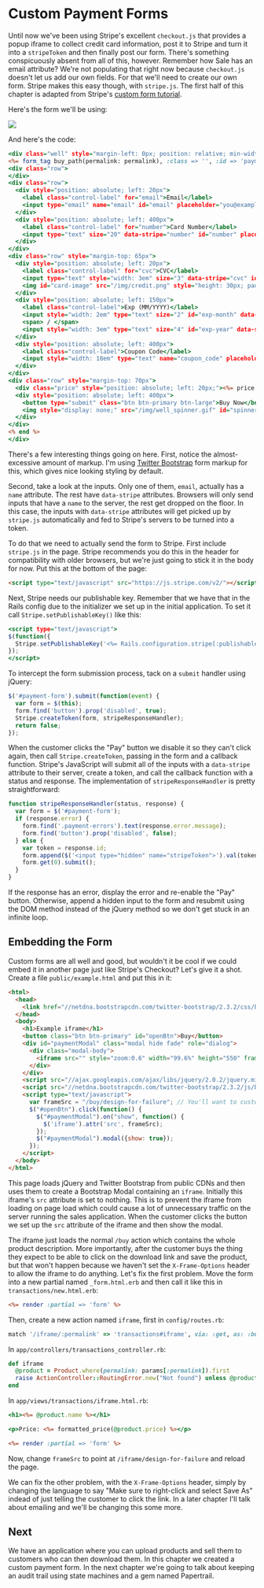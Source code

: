 [custom-form-bootstrap]: http://twitter.github.io/bootstrap
[custom-form-tutorial]: https://stripe.com/docs/tutorials/forms

# Custom Payment Forms

Until now we've been using Stripe's excellent `checkout.js` that provides a popup iframe to collect credit card information, post it to Stripe and turn it into a `stripeToken` and then finally post our form. There's something conspicuously absent from all of this, however. Remember how Sale has an email attribute? We're not populating that right now because `checkout.js` doesn't let us add our own fields. For that we'll need to create our own form. Stripe makes this easy though, with `stripe.js`. The first half of this chapter is adapted from Stripe's [custom form tutorial][custom-form-tutorial].

Here's the form we'll be using:

<img src="custom_form.png" />

And here's the code:

```rhtml
<div class="well" style="margin-left: 0px; position: relative; min-width: 650px; min-height: 180px; max-height: 180px">
<%= form_tag buy_path(permalink: permalink), :class => '', :id => 'payment-form' do %>
<div class="row">
</div>
<div class="row">
  <div style="position: absolute; left: 20px">
    <label class="control-label" for="email">Email</label>
    <input type="email" name="email" id="email" placeholder="you@example.com" style="width: 25em"/>
  </div>
  <div style="position: absolute; left: 400px">
    <label class="control-label" for="number">Card Number</label>
    <input type="text" size="20" data-stripe="number" id="number" placeholder="**** **** **** ****" pattern="[\d ]*" style="width: 18em"/>
  </div>
</div>
<div class="row" style="margin-top: 65px">
  <div style="position: absolute; left: 20px">
    <label class="control-label" for="cvc">CVC</label>
    <input type="text" style="width: 3em" size="3" data-stripe="cvc" id="cvc" placeholder="***" pattern="\d*"/>
    <img id="card-image" src="/img/credit.png" style="height: 30px; padding-left: 10px; margin-top: -10px">
  </div>
  <div style="position: absolute; left: 150px">
    <label class="control-label">Exp (MM/YYYY)</label>
    <input style="width: 2em" type="text" size="2" id="exp-month" data-stripe="exp-month" placeholder="MM" pattern="\d*"/>
    <span> / </span>
    <input style="width: 3em" type="text" size="4" id="exp-year" data-stripe="exp-year" placeholder="YYYY" pattern="\d*"/>
  </div>
  <div style="position: absolute; left: 400px">
    <label class="control-label">Coupon Code</label>
    <input style="width: 18em" type="text" name="coupon_code" placeholder="CODE"/>
  </div>
</div>
<div class="row" style="margin-top: 70px">
  <div class="price" style="position: absolute; left: 20px;"><%= price %></div>
  <div style="position: absolute; left: 400px">
    <button type="submit" class="btn btn-primary btn-large">Buy Now</button>
    <img style="display: none;" src="/img/well_spinner.gif" id="spinner">
  </div>
</div>
<% end %>
</div>
```

There's a few interesting things going on here. First, notice the almost-excessive amount of markup. I'm using [Twitter Bootstrap][custom-form-bootstrap] form markup for this, which gives nice looking styling by default.

Second, take a look at the inputs. Only one of them, `email`, actually has a `name` attribute. The rest have `data-stripe` attributes. Browsers will only send inputs that have a `name` to the server, the rest get dropped on the floor. In this case, the inputs with `data-stripe` attributes will get picked up by `stripe.js` automatically and fed to Stripe's servers to be turned into a token.

To do that we need to actually send the form to Stripe. First include `stripe.js` in the page. Stripe recommends you do this in the header for compatibility with older browsers, but we're just going to stick it in the body for now. Put this at the bottom of the page:

```html
<script type="text/javascript" src="https://js.stripe.com/v2/"></script>
```

Next, Stripe needs our publishable key. Remember that we have that in the Rails config due to the initializer we set up in the initial application. To set it call `Stripe.setPublishableKey()` like this:

```rhtml
<script type="text/javascript">
$(function({
  Stripe.setPublishableKey('<%= Rails.configuration.stripe[:publishable_key] %>');
});
</script>
```

To intercept the form submission process, tack on a `submit` handler using jQuery:

```javascript
$('#payment-form').submit(function(event) {
  var form = $(this);
  form.find('button').prop('disabled', true);
  Stripe.createToken(form, stripeResponseHandler);
  return false;
});
```

When the customer clicks the "Pay" button we disable it so they can't click again, then call `Stripe.createToken`, passing in the form and a callback function. Stripe's JavaScript will submit all of the inputs with a  `data-stripe` attribute to their server, create a token, and call the callback function with a status and response. The implementation of `stripeResponseHandler` is pretty straightforward:

```javascript
function stripeResponseHandler(status, response) {
  var form = $('#payment-form');
  if (response.error) {
    form.find('.payment-errors').text(response.error.message);
    form.find('button').prop('disabled', false);
  } else {
    var token = response.id;
    form.append($('<input type="hidden" name="stripeToken">').val(token));
    form.get(0).submit();
  }
}
```

If the response has an error, display the error and re-enable the "Pay" button. Otherwise, append a hidden input to the form and resubmit using the DOM method instead of the jQuery method so we don't get stuck in an infinite loop.

## Embedding the Form

Custom forms are all well and good, but wouldn't it be cool if we could embed it in another page just like Stripe's Checkout? Let's give it a shot. Create a file `public/example.html` and put this in it:

```html
<html>
  <head>
    <link href="//netdna.bootstrapcdn.com/twitter-bootstrap/2.3.2/css/bootstrap-combined.min.css" rel="stylesheet">
  </head>
  <body>
    <h1>Example iframe</h1>
    <button class="btn btn-primary" id="openBtn">Buy</button>
    <div id="paymentModal" class="modal hide fade" role="dialog">
      <div class="modal-body">
        <iframe src="" style="zoom:0.6" width="99.6%" height="550" frameborder="0"></iframe>
      </div>
    </div>
    <script src="//ajax.googleapis.com/ajax/libs/jquery/2.0.2/jquery.min.js"></script>
    <script src="//netdna.bootstrapcdn.com/twitter-bootstrap/2.3.2/js/bootstrap.min.js"></script>
    <script type="text/javascript">
      var frameSrc = "/buy/design-for-failure"; // You'll want to customize this.
      $("#openBtn").click(function() {
        $("#paymentModal").on("show", function() {
          $('iframe').attr('src', frameSrc);
        });
        $("#paymentModal").modal({show: true});
      });
    </script>
  </body>
</html>
```

This page loads jQuery and Twitter Bootstrap from public CDNs and then uses them to create a Bootstrap Modal containing an `iframe`. Initially this iframe's `src` attribute is set to nothing. This is to prevent the iframe from loading on page load which could cause a lot of unnecessary traffic on the server running the sales application. When the customer clicks the button we set up the `src` attribute of the iframe and then show the modal.

The iframe just loads the normal `/buy` action which contains the whole product description. More importantly, after the customer buys the thing they expect to be able to click on the download link and save the product, but that won't happen because we haven't set the `X-Frame-Options` header to allow the iframe to do anything. Let's fix the first problem. Move the form into a new partial named `_form.html.erb` and then call it like this in `transactions/new.html.erb`:

```rhtml
<%= render :partial => 'form' %>
```

Then, create a new action named `iframe`, first in `config/routes.rb`:

```ruby
match '/iframe/:permalink' => 'transactions#iframe', via: :get, as: :buy_iframe
```

In `app/controllers/transactions_controller.rb`:

```ruby
def iframe
  @product = Product.where(permalink: params[:permalink]).first
  raise ActionController::RoutingError.new("Not found") unless @product
end
```

In `app/views/transactions/iframe.html.rb`:

```rhtml
<h1><%= @product.name %></h1>

<p>Price: <%= formatted_price(@product.price) %></p>

<%= render :partial => 'form' %>
```

Now, change `frameSrc` to point at `/iframe/design-for-failure` and reload the page.

We can fix the other problem, with the `X-Frame-Options` header, simply by changing the language to say "Make sure to right-click and select Save As" indead of just telling the customer to click the link. In a later chapter I'll talk about emailing and we'll be changing this some more.

## Next

We have an application where you can upload products and sell them to customers who can then download them. In this chapter we created a custom payment form. In the next chapter we're going to talk about keeping an audit trail using state machines and a gem named Papertrail.
